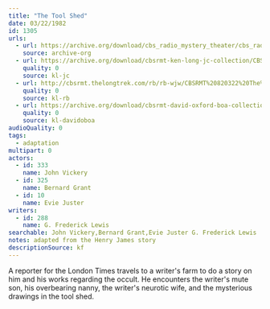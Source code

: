 ```yaml
---
title: "The Tool Shed"
date: 03/22/1982
id: 1305
urls: 
  - url: https://archive.org/download/cbs_radio_mystery_theater/cbs_radio_mystery_theater-1301-1350.zip/cbs_radio_mystery_theater-1301-1350%2Fcbsrmt_1305_tool_shed.mp3
    source: archive-org
  - url: https://archive.org/download/cbsrmt-ken-long-jc-collection/CBSRMT - 820322 1305 The Tool Shed-vbr wip_jc.mp3
    quality: 0
    source: kl-jc
  - url: http://cbsrmt.thelongtrek.com/rb/rb-wjw/CBSRMT%20820322%20The%20Tool%20Shed_wjw.mp3
    quality: 0
    source: kl-rb
  - url: https://archive.org/download/cbsrmt-david-oxford-boa-collection/CBSRMT-820322-1305-The-Tool-Shed-(128-44)_KQV-{BoA}.mp3
    quality: 0
    source: kl-davidoboa
audioQuality: 0
tags: 
  - adaptation
multipart: 0
actors:  
  - id: 333
    name: John Vickery  
  - id: 325
    name: Bernard Grant  
  - id: 10
    name: Evie Juster
writers:  
  - id: 288
    name: G. Frederick Lewis
searchable: John Vickery,Bernard Grant,Evie Juster G. Frederick Lewis
notes: adapted from the Henry James story
descriptionSource: kf
---
```

A reporter for the London Times travels to a writer's farm to do a story on him and his works regarding the occult. He encounters the writer's mute son, his overbearing nanny, the writer's neurotic wife, and the mysterious drawings in the tool shed.